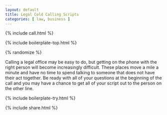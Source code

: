 ```yaml
---
layout: default
title: Legal Cold Calling Scripts
categories: [ law, business ]
---
```


{% include call.html %}

{% include boilerplate-top.html %}


{% randomize %}

Calling a legal office may be easy to do, but getting on the phone with the right person will become increasingly difficult.  These places move a mile a minute and have no time to spend talking to someone that does not have their act together.  Be ready with all of your questions at the beginning of the call and you may have a chance to get all of your script out to the person on the other line.

{% include boilerplate-try.html %}

{% include share.html %}
